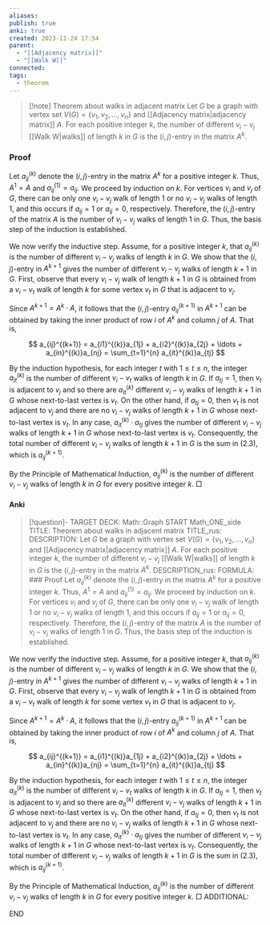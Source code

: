 ```yaml
---
aliases: 
publish: true
anki: true
created: 2023-11-24 17:54
parent:
  - "[[Adjacency matrix]]"
  - "[[Walk W]]"
connected: 
tags:
  - theorem
---
```


> [!note] Theorem about walks in adjacent matrix
Let $G$ be a graph with vertex set $V(G) = \{v_1, v_2, \ldots, v_n\}$ and [[Adjacency matrix|adjacency matrix]]  $A$. For each positive integer $k$, the number of different $v_i - v_j$  [[Walk W|walks]] of length $k$ in $G$ is the $(i,j)$-entry in the matrix $A^k$.

### Proof
Let $a_{ij}^{(k)}$ denote the $(i,j)$-entry in the matrix $A^k$ for a positive integer $k$. Thus, $A^1 = A$ and $a_{ij}^{(1)} = a_{ij}$. We proceed by induction on $k$. For vertices $v_i$ and $v_j$ of $G$, there can be only one $v_i - v_j$ walk of length 1 or no $v_i - v_j$ walks of length 1, and this occurs if $a_{ij} = 1$ or $a_{ij} = 0$, respectively. Therefore, the $(i,j)$-entry of the matrix $A$ is the number of $v_i - v_j$ walks of length 1 in $G$. Thus, the basis step of the induction is established.

We now verify the inductive step. Assume, for a positive integer $k$, that $a_{ij}^{(k)}$ is the number of different $v_i - v_j$ walks of length $k$ in $G$. We show that the $(i,j)$-entry in $A^{k+1}$ gives the number of different $v_i - v_j$ walks of length $k+1$ in $G$. First, observe that every $v_i - v_j$ walk of length $k+1$ in $G$ is obtained from a $v_i - v_t$ walk of length $k$ for some vertex $v_t$ in $G$ that is adjacent to $v_j$.

Since $A^{k+1} = A^k \cdot A$, it follows that the $(i,j)$-entry $a_{ij}^{(k+1)}$ in $A^{k+1}$ can be obtained by taking the inner product of row $i$ of $A^k$ and column $j$ of $A$. That is,

$$
a_{ij}^{(k+1)} = a_{i1}^{(k)}a_{1j} + a_{i2}^{(k)}a_{2j} + \ldots + a_{in}^{(k)}a_{nj} = \sum_{t=1}^{n} a_{it}^{(k)}a_{tj}
$$

By the induction hypothesis, for each integer $t$ with $1 \le t \le n$, the integer $a_{it}^{(k)}$ is the number of different $v_i - v_t$ walks of length $k$ in $G$. If $a_{tj} = 1$, then $v_t$ is adjacent to $v_j$ and so there are $a_{it}^{(k)}$ different $v_i - v_j$ walks of length $k + 1$ in $G$ whose next-to-last vertex is $v_t$. On the other hand, if $a_{tj} = 0$, then $v_t$ is not adjacent to $v_j$ and there are no $v_i - v_j$ walks of length $k + 1$ in $G$ whose next-to-last vertex is $v_t$. In any case, $a_{it}^{(k)} \cdot a_{tj}$ gives the number of different $v_i - v_j$ walks of length $k + 1$ in $G$ whose next-to-last vertex is $v_t$. Consequently, the total number of different $v_i - v_j$ walks of length $k + 1$ in $G$ is the sum in (2.3), which is $a_{ij}^{(k+1)}$.

By the Principle of Mathematical Induction, $a_{ij}^{(k)}$ is the number of different $v_i - v_j$ walks of length $k$ in $G$ for every positive integer $k$. □

#### Anki
> [!question]-
TARGET DECK: Math::Graph
START
Math_ONE_side
TITLE: Theorem about walks in adjacent matrix
TITLE_rus: 
DESCRIPTION: Let $G$ be a graph with vertex set $V(G) = \{v_1, v_2, \ldots, v_n\}$ and [[Adjacency matrix|adjacency matrix]]  $A$. For each positive integer $k$, the number of different $v_i - v_j$  [[Walk W|walks]] of length $k$ in $G$ is the $(i,j)$-entry in the matrix $A^k$.
DESCRIPTION_rus: 
FORMULA: ### Proof
Let $a_{ij}^{(k)}$ denote the $(i,j)$-entry in the matrix $A^k$ for a positive integer $k$. Thus, $A^1 = A$ and $a_{ij}^{(1)} = a_{ij}$. We proceed by induction on $k$. For vertices $v_i$ and $v_j$ of $G$, there can be only one $v_i - v_j$ walk of length 1 or no $v_i - v_j$ walks of length 1, and this occurs if $a_{ij} = 1$ or $a_{ij} = 0$, respectively. Therefore, the $(i,j)$-entry of the matrix $A$ is the number of $v_i - v_j$ walks of length 1 in $G$. Thus, the basis step of the induction is established.

We now verify the inductive step. Assume, for a positive integer $k$, that $a_{ij}^{(k)}$ is the number of different $v_i - v_j$ walks of length $k$ in $G$. We show that the $(i,j)$-entry in $A^{k+1}$ gives the number of different $v_i - v_j$ walks of length $k+1$ in $G$. First, observe that every $v_i - v_j$ walk of length $k+1$ in $G$ is obtained from a $v_i - v_t$ walk of length $k$ for some vertex $v_t$ in $G$ that is adjacent to $v_j$.

Since $A^{k+1} = A^k \cdot A$, it follows that the $(i,j)$-entry $a_{ij}^{(k+1)}$ in $A^{k+1}$ can be obtained by taking the inner product of row $i$ of $A^k$ and column $j$ of $A$. That is,

$$
a_{ij}^{(k+1)} = a_{i1}^{(k)}a_{1j} + a_{i2}^{(k)}a_{2j} + \ldots + a_{in}^{(k)}a_{nj} = \sum_{t=1}^{n} a_{it}^{(k)}a_{tj}
$$

By the induction hypothesis, for each integer $t$ with $1 \le t \le n$, the integer $a_{it}^{(k)}$ is the number of different $v_i - v_t$ walks of length $k$ in $G$. If $a_{tj} = 1$, then $v_t$ is adjacent to $v_j$ and so there are $a_{it}^{(k)}$ different $v_i - v_j$ walks of length $k + 1$ in $G$ whose next-to-last vertex is $v_t$. On the other hand, if $a_{tj} = 0$, then $v_t$ is not adjacent to $v_j$ and there are no $v_i - v_j$ walks of length $k + 1$ in $G$ whose next-to-last vertex is $v_t$. In any case, $a_{it}^{(k)} \cdot a_{tj}$ gives the number of different $v_i - v_j$ walks of length $k + 1$ in $G$ whose next-to-last vertex is $v_t$. Consequently, the total number of different $v_i - v_j$ walks of length $k + 1$ in $G$ is the sum in (2.3), which is $a_{ij}^{(k+1)}$.

By the Principle of Mathematical Induction, $a_{ij}^{(k)}$ is the number of different $v_i - v_j$ walks of length $k$ in $G$ for every positive integer $k$. □
ADDITIONAL:
<!--ID: 1705602083793-->
END














